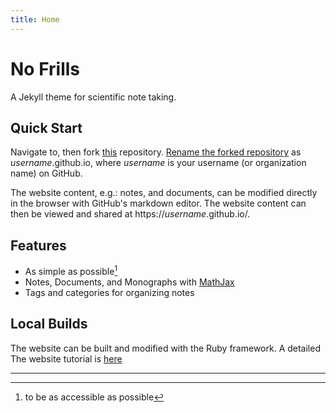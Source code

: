 ```yaml
---
title: Home
---
```

# No Frills
A Jekyll theme for scientific note taking. 

## Quick Start
Navigate to, then fork [this](https://github.com/prime997/prime997.github.io) repository. [Rename the forked repository](https://docs.github.com/en/github/administering-a-repository/renaming-a-repository) as
*username*.github.io, where *username* is your username (or organization name) on GitHub.

The website content, e.g.: notes, and documents, can be modified directly in the browser with GitHub's markdown editor. The website content can then be viewed and shared at https://*username*.github.io/.

## Features
- As simple as possible[^1]
- Notes, Documents, and Monographs with [MathJax](https://www.mathjax.org)
- Tags and categories for organizing notes

## Local Builds
The website can be built and modified with the Ruby framework. A detailed The website tutorial is [here](documents/tutorial.html)

<hr/>

[^1]: to be as accessible as possible